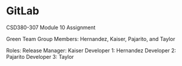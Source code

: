 # GitLab
CSD380-307 Module 10 Assignment

Green Team Group Members: Hernandez, Kaiser, Pajarito, and Taylor

Roles:
Release Manager: Kaiser
Developer 1: Hernandez
Developer 2: Pajarito
Developer 3: Taylor
